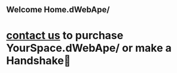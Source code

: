 ## Welcome Home.dWebApe/

# [contact us](https://innerinetwork/) to purchase YourSpace.dWebApe/ or make a Handshake🤝 
